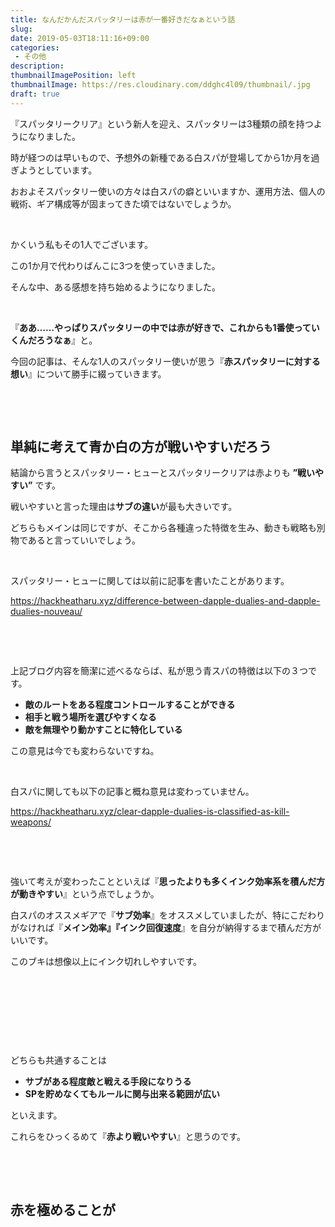 ```yaml
---
title: なんだかんだスパッタリーは赤が一番好きだなぁという話
slug: 
date: 2019-05-03T18:11:16+09:00
categories: 
 - その他
description: 
thumbnailImagePosition: left
thumbnailImage: https://res.cloudinary.com/ddghc4l09/thumbnail/.jpg
draft: true
---
```


<!--more-->

『スパッタリークリア』という新人を迎え、スパッタリーは3種類の顔を持つようになりました。

時が経つのは早いもので、予想外の新種である白スパが登場してから1か月を過ぎようとしています。

おおよそスパッタリー使いの方々は白スパの癖といいますか、運用方法、個人の戦術、ギア構成等が固まってきた頃ではないでしょうか。

&nbsp;

かくいう私もその1人でございます。

この1か月で<span>代わりばんこに3つを使っていきました。</span>

<span>そんな中、ある感想を持ち始めるようになりました。</span>

&nbsp;

『<strong>ああ……やっぱりスパッタリーの中では赤が好きで、これからも1番使っていくんだろうなぁ</strong>』と。

今回の記事は、そんな1人のスパッタリー使いが思う『<strong>赤スパッタリーに対する想い</strong>』について勝手に綴っていきます。

&nbsp;

&nbsp;
<h2>単純に考えて青か白の方が戦いやすいだろう</h2>
結論から言うとスパッタリー・ヒューとスパッタリークリアは赤よりも <strong>”戦いやすい”</strong> です。

戦いやすいと言った理由は<strong>サブの違い</strong>が最も大きいです。

どちらもメインは同じですが、そこから各種違った特徴を生み、動きも戦略も別物であると言っていいでしょう。

&nbsp;

スパッタリー・ヒューに関しては以前に記事を書いたことがあります。

https://hackheatharu.xyz/difference-between-dapple-dualies-and-dapple-dualies-nouveau/

&nbsp;

&nbsp;

上記ブログ内容を簡潔に述べるならば、私が思う青スパの特徴は以下の３つです。
<ul>
 	<li><strong>敵のルートをある程度コントロールすることができる</strong></li>
 	<li><strong>相手と戦う場所を選びやすくなる</strong></li>
 	<li><strong>敵を無理やり動かすことに特化している</strong></li>
</ul>
この意見は今でも変わらないですね。

&nbsp;

白スパに関しても以下の記事と概ね意見は変わっていません。

https://hackheatharu.xyz/clear-dapple-dualies-is-classified-as-kill-weapons/

&nbsp;

&nbsp;

強いて考えが変わったことといえば『<strong>思ったよりも多くインク効率系を積んだ方が動きやすい</strong>』という点でしょうか。

白スパのオススメギアで『<strong>サブ効率</strong>』をオススメしていましたが、特にこだわりがなければ『<strong>メイン効率』『インク回復速度</strong>』を自分が納得するまで積んだ方がいいです。

このブキは想像以上にインク切れしやすいです。

&nbsp;

&nbsp;

&nbsp;

&nbsp;

どちらも共通することは
<ul>
 	<li><strong>サブがある程度敵と戦える手段になりうる</strong></li>
 	<li><strong>SPを貯めなくてもルールに関与出来る範囲が広い</strong></li>
</ul>
といえます。

これらをひっくるめて『<strong>赤より戦いやすい</strong>』と思うのです。

&nbsp;

&nbsp;
<h2>赤を極めることが</h2>
&nbsp;
